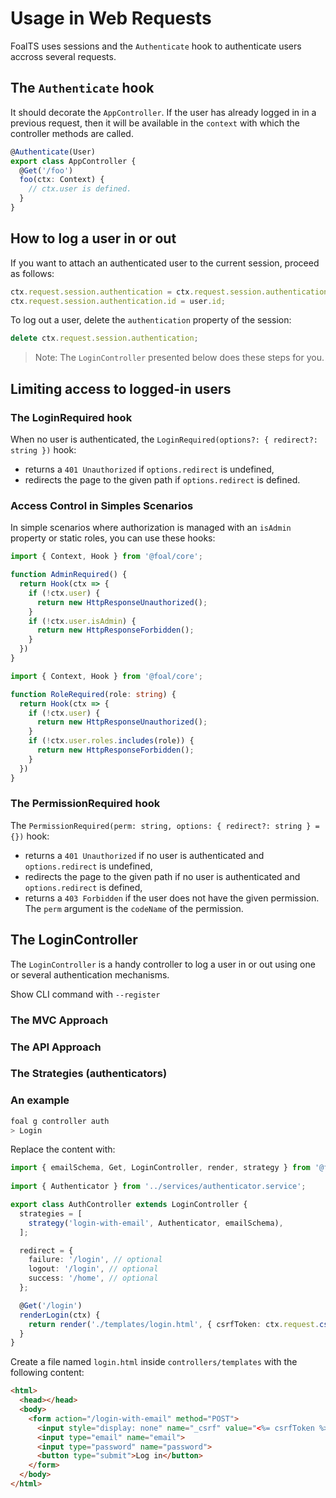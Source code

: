 # Usage in Web Requests

FoalTS uses sessions and the `Authenticate` hook to authenticate users accross several requests.

## The `Authenticate` hook

It should decorate the `AppController`. If the user has already logged in in a previous request, then it will be available in the `context` with which the controller methods are called.

```typescript
@Authenticate(User)
export class AppController {
  @Get('/foo')
  foo(ctx: Context) {
    // ctx.user is defined.
  }
}
```

## How to log a user in or out

If you want to attach an authenticated user to the current session, proceed as follows:

```typescript
ctx.request.session.authentication = ctx.request.session.authentication || {};
ctx.request.session.authentication.id = user.id;
```

To log out a user, delete the `authentication` property of the session:
```typescript
delete ctx.request.session.authentication;
```

> Note: The `LoginController` presented below does these steps for you.

## Limiting access to logged-in users

### The LoginRequired hook

When no user is authenticated, the `LoginRequired(options?: { redirect?: string })` hook:
- returns a `401 Unauthorized` if `options.redirect` is undefined,
- redirects the page to the given path if `options.redirect` is defined.

### Access Control in Simples Scenarios

In simple scenarios where authorization is managed with an `isAdmin` property or static roles, you can use these hooks:

```typescript
import { Context, Hook } from '@foal/core';

function AdminRequired() {
  return Hook(ctx => {
    if (!ctx.user) {
      return new HttpResponseUnauthorized();
    }
    if (!ctx.user.isAdmin) {
      return new HttpResponseForbidden();
    }
  })
}
```

```typescript
import { Context, Hook } from '@foal/core';

function RoleRequired(role: string) {
  return Hook(ctx => {
    if (!ctx.user) {
      return new HttpResponseUnauthorized();
    }
    if (!ctx.user.roles.includes(role)) {
      return new HttpResponseForbidden();
    }
  })
}
```

### The PermissionRequired hook

The `PermissionRequired(perm: string, options: { redirect?: string } = {})` hook:
- returns a `401 Unauthorized` if no user is authenticated and `options.redirect` is undefined,
- redirects the page to the given path if no user is authenticated and  `options.redirect` is defined,
- returns a `403 Forbidden` if the user does not have the given permission. The `perm` argument is the `codeName` of the permission.

## The LoginController

The `LoginController` is a handy controller to log a user in or out using one or several authentication mechanisms.

Show CLI command with `--register`

<!-- ### Logging out

To log out the user: GET /logout

When the logout succeeds it returns an `HttpResponseNoContent` if `redirect` is undefined or an `HttpResponseRedirect` if it is defined. -->

<!--
When the authentication succeeds it returns an `HttpResponseNoContent` if `successRedirect` is undefined or an `HttpResponseRedirect` if it is defined.

When the authentication fails it returns an `HttpResponseUnauthorized` if `failureRedirect` is undefined or an `HttpResponseRedirect` if it is defined.
-->

### The MVC Approach

### The API Approach

### The Strategies (authenticators)

### An example

```sh
foal g controller auth
> Login
```

Replace the content with:
```typescript
import { emailSchema, Get, LoginController, render, strategy } from '@foal/core';
​​
import { Authenticator } from '../services/authenticator.service';

export class AuthController extends LoginController {
  strategies = [
    strategy('login-with-email', Authenticator, emailSchema),
  ];

  redirect = {
    failure: '/login', // optional
    logout: '/login', // optional
    success: '/home', // optional
  };

  @Get('/login')
  renderLogin(ctx) {
    return render('./templates/login.html', { csrfToken: ctx.request.csrfToken() }, __dirname);
  }
}
```

Create a file named `login.html` inside `controllers/templates` with the following content:
```html
<html>
  <head></head>
  <body>
    <form action="/login-with-email" method="POST">
      <input style="display: none" name="_csrf" value="<%= csrfToken %>">
      <input type="email" name="email">
      <input type="password" name="password">
      <button type="submit">Log in</button>
    </form>
  </body>
</html>
```
